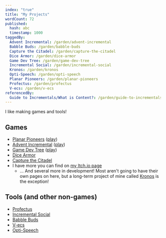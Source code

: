 ```yaml
---
index: "true"
title: "My Projects"
wordCount: 72
published:
  hash: abc
  timestamp: 1000
taggedBy:
  Advent Incremental: /garden/advent-incremental
  Babble Buds: /garden/babble-buds
  Capture the Citadel: /garden/capture-the-citadel
  Dice Armor: /garden/dice-armor
  Game Dev Tree: /garden/game-dev-tree
  Incremental Social: /garden/incremental-social
  Kronos: /garden/kronos
  Opti-Speech: /garden/opti-speech
  Planar Pioneers: /garden/planar-pioneers
  Profectus: /garden/profectus
  V-ecs: /garden/v-ecs
referencedBy:
  Guide to Incrementals/What is Content?: /garden/guide-to-incrementals/what-is-content
---
```


I like making games and tools!

<h2 id="665e3a7a-395f-4493-8f3a-482f136ea157">Games</h2>

- [Planar Pioneers](/garden/planar-pioneers) ([play](https://thepaperpilot.org/planar))
- [Advent Incremental](/garden/advent-incremental) ([play](https://thepaperpilot.org/advent))
- [Game Dev Tree](/garden/game-dev-tree) ([play](https://thepaperpilot.org/gamedevtree))
- [Dice Armor](/garden/dice-armor)
- [Capture the Citadel](/garden/capture-the-citadel)
- I have more you can find on [my Itch.io page](https://thepaperpilot.itch.io/)
	- ... And several more in development! Most aren't going to have their own pages on here, but a long-term project of mine called [Kronos](/garden/kronos) is the exception!

## Tools (and other non-games)
- [Profectus](/garden/profectus)
- [Incremental Social](/garden/incremental-social)
- [Babble Buds](/garden/babble-buds)
- [V-ecs](/garden/v-ecs)
- [Opti-Speech](/garden/opti-speech)